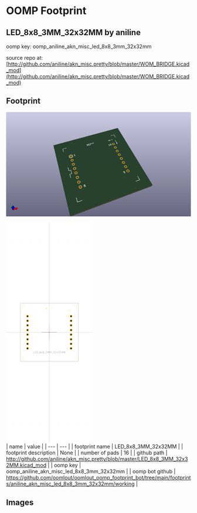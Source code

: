 # OOMP Footprint  
## LED_8x8_3MM_32x32MM  by aniline  
  
oomp key: oomp_aniline_akn_misc_led_8x8_3mm_32x32mm  
  
source repo at: [http://github.com/aniline/akn_misc.pretty/blob/master/WOM_BRIDGE.kicad_mod](http://github.com/aniline/akn_misc.pretty/blob/master/WOM_BRIDGE.kicad_mod)  
## Footprint  
  
[![working_kicad_pcb_3d.png](working_kicad_pcb_3d_600.png)](working_kicad_pcb_3d.png)  
  
[![working.png](working_600.png)](working.png)  
| name | value | 
| --- | --- | 
| footprint name | LED_8x8_3MM_32x32MM | 
| footprint description | None | 
| number of pads | 16 | 
| github path | http://github.com/aniline/akn_misc.pretty/blob/master/LED_8x8_3MM_32x32MM.kicad_mod | 
| oomp key | oomp_aniline_akn_misc_led_8x8_3mm_32x32mm | 
| oomp bot github | https://github.com/oomlout/oomlout_oomp_footprint_bot/tree/main/footprints/aniline_akn_misc_led_8x8_3mm_32x32mm/working | 
## Images  
